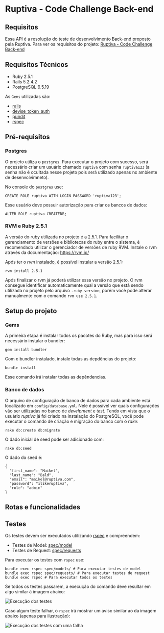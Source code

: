 # Ruptiva - Code Challenge Back-end

## Requisitos

Essa API é a resolução do teste de desenvolvimento Back-end proposto pela Ruptiva.
Para ver os requisitos do projeto: [Ruptiva - Code Challenge Back-end](https://github.com/ruptiva/Ruptiva-Code-Challenge-Back-end)

## Requisitos Técnicos

- Ruby 2.5.1
- Rails 5.2.4.2
- PostgreSQL 9.5.19

As `Gems` utilizadas são:

- [rails](https://github.com/rails/rails)
- [devise_token_auth](https://github.com/lynndylanhurley/devise_token_auth)
- [pundit](https://github.com/varvet/pundit)
- [rspec](https://github.com/rspec/rspec-rails)

## Pré-requisitos

### Postgres

O projeto utiliza o `postgres`. Para executar o projeto com sucesso, será necessário criar
um usuário chamado `ruptiva` com senha `ruptiva123` (a senha não é ocultada nesse projeto
pois será utilizado apenas no ambiente de desenvolvimneto).

No console do `postgres` use:

```
CREATE ROLE ruptiva WITH LOGIN PASSWORD 'ruptiva123';
```

Esse usuário deve possuir autorização para criar os bancos de dados:

```
ALTER ROLE ruptiva CREATEDB;
```

### RVM e Ruby 2.5.1

A versão do ruby utilizada no projeto é a 2.5.1. Para facilitar o gerenciamento de versões e bibliotecas do ruby entre o sistema, é recomendado utilizar o gerenciador de versões de ruby RVM.
Instale o rvm através da documentação: https://rvm.io/

Após ter o _rvm_ instalado, é possível instalar a versão 2.5.1:

```
rvm install 2.5.1
```

Após finalizar o rvm já poderá utilizar essa versão no projeto. O rvm consegue identificar automaticamente qual a versão que está sendo utilizada no projeto pelo arquivo `.ruby-version`, porém você pode alterar manualmente com o comando `rvm use 2.5.1`.

## Setup do projeto

### Gems

A primeira etapa é instalar todos os pacotes do Ruby, mas para isso será necessário instalar o bundler:

```
gem install bundler
```

Com o bundler instalado, instale todas as depdências do projeto:

```
bundle install
```

Esse comando irá instalar todas as depêndencias.

### Banco de dados

O arquivo de configuração de banco de dados para cada ambiente está localizado em `config/database.yml`. Nele é possível ver quais configurações vão ser utilizadas no banco de _develpment_ e _test_.
Tendo em vista que o usuário _ruptiva_ já foi criado na instalação do PostgreSQL, você pode executar o comando de criação e migração do banco com o _rake_:

```
rake db:create db:migrate
```

O dado inicial de seed pode ser adicionado com:

```
rake db:seed
```

O dado do seed é:

```
{
  "first_name": "Maikel",
  "last_name": "Bald",
  "email": "maikel@ruptiva.com",
  "password": "ilikeruptiva",
  "role": "admin"
}
```

## Rotas e funcionalidades

## Testes

Os testes devem ser executados utilizando [rspec](https://github.com/rspec/rspec-rails) e compreendem:

- Testes de Model: [spec/model](https://github.com/LeonardoEichs/ruptiva-code-challenge-backend/tree/master/spec/models)
- Testes de Request: [spec/requests](https://github.com/LeonardoEichs/ruptiva-code-challenge-backend/tree/master/spec/requests)

Para executar os testes com `rspec` use:

```
bundle exec rspec spec/models/ # Para executar testes de model
bundle exec rspec spec/requests/ # Para executar testes de request
bundle exec rspec # Para executar todos os testes
```

Se todos os testes passarem, a execução do comando deve resultar em algo similar à imagem abaixo:

![Execução dos testes](https://github.com/LeonardoEichs/ruptiva-code-challenge-backend/tree/master/readme-images/test-run.png)

Caso algum teste falhar, o `rspec` irá mostrar um aviso similar ao da imagem abaixo (apenas para ilustração):

![Execução dos testes com uma falha](https://github.com/LeonardoEichs/ruptiva-code-challenge-backend/tree/master/readme-images/failed-test-run.png)
